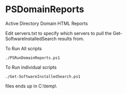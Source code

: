 # PSDomainReports
Active Directory Domain HTML Reports

Edit servers.txt to specify which servers to pull the Get-SoftwareInstalledSearch results from.

To Run All scripts
```
./PSRunDomainReports.ps1
```
To Run individual scripts
```
./Get-SoftwareInstalledSearch.ps1
```
files ends up in C:\temp\
